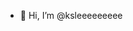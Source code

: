 - 👋 Hi, I’m @ksleeeeeeeee

<!---
ksleeeeeeeee/ksleeeeeeeee is a ✨ special ✨ repository because its `README.md` (this file) appears on your GitHub profile.
You can click the Preview link to take a look at your changes.
--->
